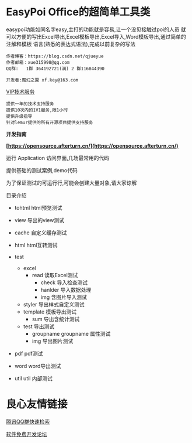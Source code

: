 EasyPoi Office的超简单工具类
===========================

 easypoi功能如同名字easy,主打的功能就是容易,让一个没见接触过poi的人员
就可以方便的写出Excel导出,Excel模板导出,Excel导入,Word模板导出,通过简单的注解和模板
语言(熟悉的表达式语法),完成以前复杂的写法

	作者博客：https://blog.csdn.net/qjueyue
	作者邮箱：xue315998@qq.com
	QQ群:   1群 364192721(满) 2 群116844390
	
	开发者:魔幻之翼 xf.key@163.com



[VIP技术服务](https://lemur.taobao.com)

    提供一年的技术支持服务
    提供10次内的1V1服务,限1小时
    提供升级指导
    针对lemur提供的所有开源项目提供支持服务

**开发指南**

**[https://opensource.afterturn.cn/](https://opensource.afterturn.cn/)**

运行 Application 访问界面,几场最常用的代码

提供基础的测试案例,demo代码

为了保证测试的可运行行,可能会创建大量对象,请大家谅解

目录介绍

- tohtml html预览测试
- view 导出的view测试

- cache 自定义缓存测试
- html html互转测试
 - test
    - excel
       - read 读取Excel测试
          - check 导入检查测试
          - hanlder 导入数据处理
          - img 含图片导入测试
    - styler 导出样式自定义测试
    - template 模板导出测试
        - sum 导出含统计测试
    - test 导出测试
        - groupname groupname 属性测试
        - img 导出图片测试
- pdf pdf测试
- word word导出测试
- util util 内部测试

 # 良心友情链接

[腾讯QQ群快速检索](http://u.720life.cn/s/8cf73f7c)

[软件免费开发论坛](http://u.720life.cn/s/bbb01dc0)